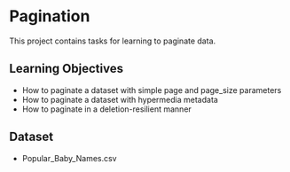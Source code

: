 # Pagination

This project contains tasks for learning to paginate data.

## Learning Objectives

* How to paginate a dataset with simple page and page_size parameters
* How to paginate a dataset with hypermedia metadata
* How to paginate in a deletion-resilient manner

## Dataset

* Popular_Baby_Names.csv
